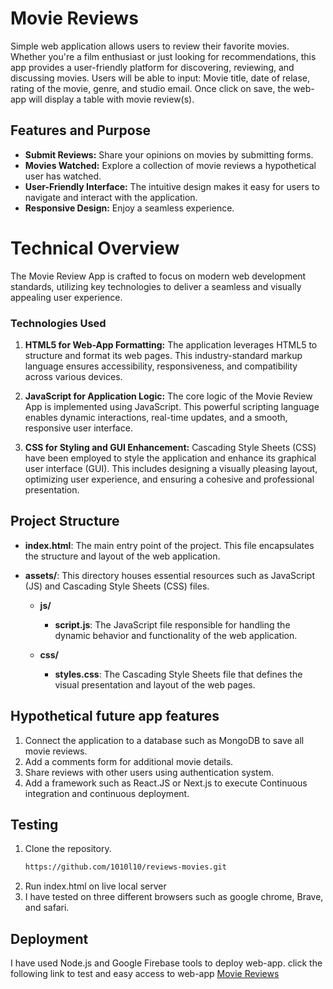 # Movie Reviews 
Simple web application allows users to review their favorite movies. 
Whether you're a film enthusiast or just looking for recommendations, this app provides a user-friendly platform for discovering, reviewing, and discussing movies.
Users will be able to input: Movie title, date of relase, rating of the movie, genre, and studio email. 
Once click on save,  the web-app will display a table with movie review(s). 

## Features and Purpose 

- **Submit Reviews:** Share your opinions on movies by submitting forms.
- **Movies Watched:** Explore a collection of movie reviews a hypothetical user has watched.
- **User-Friendly Interface:** The intuitive design makes it easy for users to navigate and interact with the application.
- **Responsive Design:** Enjoy a seamless experience. 

# Technical Overview

The Movie Review App is crafted to focus on modern web development standards, utilizing key technologies to deliver a seamless and visually appealing user experience.

### Technologies Used

1. **HTML5 for Web-App Formatting:**
   The application leverages HTML5 to structure and format its web pages. This industry-standard markup language ensures accessibility, responsiveness, and compatibility across various devices.

2. **JavaScript for Application Logic:**
   The core logic of the Movie Review App is implemented using JavaScript. This powerful scripting language enables dynamic interactions, real-time updates, and a smooth, responsive user interface.

3. **CSS for Styling and GUI Enhancement:**
   Cascading Style Sheets (CSS) have been employed to style the application and enhance its graphical user interface (GUI). This includes designing a visually pleasing layout, optimizing user experience, and ensuring a cohesive and professional presentation.
## Project Structure

- **index.html**: The main entry point of the project. This file encapsulates the structure and layout of the web application.

- **assets/**: This directory houses essential resources such as JavaScript (JS) and Cascading Style Sheets (CSS) files.

  - **js/**
    - **script.js**: The JavaScript file responsible for handling the dynamic behavior and functionality of the web application.

  - **css/**
    - **styles.css**: The Cascading Style Sheets file that defines the visual presentation and layout of the web pages.

 ## Hypothetical future app features 
  1. Connect the application to a database such as MongoDB to save all movie reviews. 
  2. Add a comments form for additional movie details.
  3. Share reviews with other users using authentication system.
  4. Add a framework such as React.JS or Next.js to execute Continuous integration and continuous deployment. 

## Testing 
1. Clone the repository.
   ```bash
   https://github.com/1010l10/reviews-movies.git
2. Run index.html on live local server
3. I have tested on three different browsers such as google chrome, Brave, and safari. 

## Deployment 
I have used Node.js and Google Firebase tools to deploy web-app.
click the following link to test and easy access to web-app 
[Movie Reviews](https://movie-reviews-56b94.web.app/)





